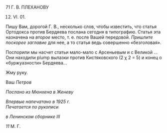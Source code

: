71 Г. В. ПЛЕХАНОВУ

12. VI. 01.

Пишу Вам, дорогой Г. В., несколько слов, чтобы известить, что статья Ортодокса против Бердяева послана сегодня в типографию. Статья эта назначена на _второе_ место, т. е. после Вашей передовой. _Пришлите поскорее заглавие_ для нее, а то статья ведь совершенно «безголовая».

Поспорили мы насчет статьи мало-мало с Арсеньевым и с Великой ... Они находили plump вылазки против Кистяковского (2 χ 2 = 5) и конец о «буржуазности» Бердяева...

Жму руку.

Ваш _Петров_

_Послано из Мюнхена в Женеву_

_Впервые напечатано в 1925 г.                                                             Печатается по рукописи_

_в Ленинском сборнике_ _III_

_11_ М. Г.